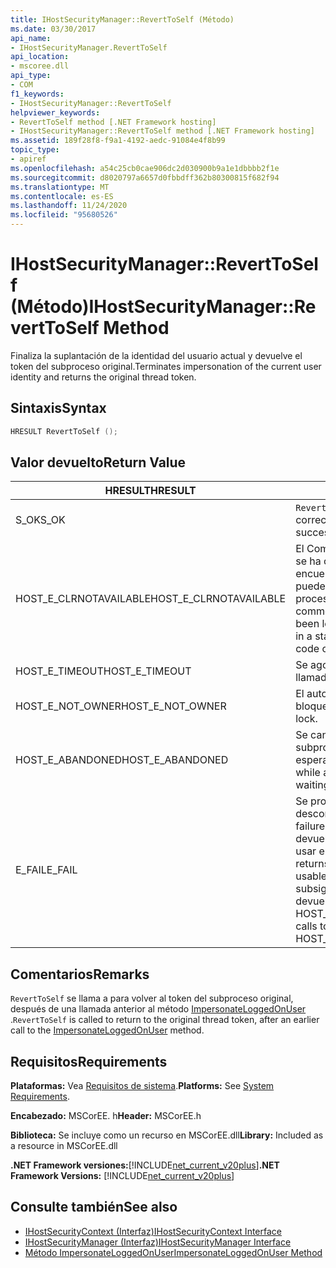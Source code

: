```yaml
---
title: IHostSecurityManager::RevertToSelf (Método)
ms.date: 03/30/2017
api_name:
- IHostSecurityManager.RevertToSelf
api_location:
- mscoree.dll
api_type:
- COM
f1_keywords:
- IHostSecurityManager::RevertToSelf
helpviewer_keywords:
- RevertToSelf method [.NET Framework hosting]
- IHostSecurityManager::RevertToSelf method [.NET Framework hosting]
ms.assetid: 189f28f8-f9a1-4192-aedc-91084e4f8b99
topic_type:
- apiref
ms.openlocfilehash: a54c25cb0cae906dc2d030900b9a1e1dbbbb2f1e
ms.sourcegitcommit: d8020797a6657d0fbbdff362b80300815f682f94
ms.translationtype: MT
ms.contentlocale: es-ES
ms.lasthandoff: 11/24/2020
ms.locfileid: "95680526"
---
```

# <a name="ihostsecuritymanagerreverttoself-method"></a><span data-ttu-id="dc02e-102">IHostSecurityManager::RevertToSelf (Método)</span><span class="sxs-lookup"><span data-stu-id="dc02e-102">IHostSecurityManager::RevertToSelf Method</span></span>

<span data-ttu-id="dc02e-103">Finaliza la suplantación de la identidad del usuario actual y devuelve el token del subproceso original.</span><span class="sxs-lookup"><span data-stu-id="dc02e-103">Terminates impersonation of the current user identity and returns the original thread token.</span></span>  
  
## <a name="syntax"></a><span data-ttu-id="dc02e-104">Sintaxis</span><span class="sxs-lookup"><span data-stu-id="dc02e-104">Syntax</span></span>  
  
```cpp  
HRESULT RevertToSelf ();  
```  
  
## <a name="return-value"></a><span data-ttu-id="dc02e-105">Valor devuelto</span><span class="sxs-lookup"><span data-stu-id="dc02e-105">Return Value</span></span>  
  
|<span data-ttu-id="dc02e-106">HRESULT</span><span class="sxs-lookup"><span data-stu-id="dc02e-106">HRESULT</span></span>|<span data-ttu-id="dc02e-107">Descripción</span><span class="sxs-lookup"><span data-stu-id="dc02e-107">Description</span></span>|  
|-------------|-----------------|  
|<span data-ttu-id="dc02e-108">S_OK</span><span class="sxs-lookup"><span data-stu-id="dc02e-108">S_OK</span></span>|<span data-ttu-id="dc02e-109">`RevertToSelf` se devolvió correctamente.</span><span class="sxs-lookup"><span data-stu-id="dc02e-109">`RevertToSelf` returned successfully.</span></span>|  
|<span data-ttu-id="dc02e-110">HOST_E_CLRNOTAVAILABLE</span><span class="sxs-lookup"><span data-stu-id="dc02e-110">HOST_E_CLRNOTAVAILABLE</span></span>|<span data-ttu-id="dc02e-111">El Common Language Runtime (CLR) no se ha cargado en un proceso o el CLR se encuentra en un estado en el que no puede ejecutar código administrado ni procesar la llamada correctamente.</span><span class="sxs-lookup"><span data-stu-id="dc02e-111">The common language runtime (CLR) has not been loaded into a process, or the CLR is in a state in which it cannot run managed code or process the call successfully.</span></span>|  
|<span data-ttu-id="dc02e-112">HOST_E_TIMEOUT</span><span class="sxs-lookup"><span data-stu-id="dc02e-112">HOST_E_TIMEOUT</span></span>|<span data-ttu-id="dc02e-113">Se agotó el tiempo de espera de la llamada.</span><span class="sxs-lookup"><span data-stu-id="dc02e-113">The call timed out.</span></span>|  
|<span data-ttu-id="dc02e-114">HOST_E_NOT_OWNER</span><span class="sxs-lookup"><span data-stu-id="dc02e-114">HOST_E_NOT_OWNER</span></span>|<span data-ttu-id="dc02e-115">El autor de la llamada no posee el bloqueo.</span><span class="sxs-lookup"><span data-stu-id="dc02e-115">The caller does not own the lock.</span></span>|  
|<span data-ttu-id="dc02e-116">HOST_E_ABANDONED</span><span class="sxs-lookup"><span data-stu-id="dc02e-116">HOST_E_ABANDONED</span></span>|<span data-ttu-id="dc02e-117">Se canceló un evento mientras un subproceso o fibra bloqueados estaba esperando en él.</span><span class="sxs-lookup"><span data-stu-id="dc02e-117">An event was canceled while a blocked thread or fiber was waiting on it.</span></span>|  
|<span data-ttu-id="dc02e-118">E_FAIL</span><span class="sxs-lookup"><span data-stu-id="dc02e-118">E_FAIL</span></span>|<span data-ttu-id="dc02e-119">Se produjo un error grave desconocido.</span><span class="sxs-lookup"><span data-stu-id="dc02e-119">An unknown catastrophic failure occurred.</span></span> <span data-ttu-id="dc02e-120">Cuando un método devuelve E_FAIL, CLR ya no se puede usar en el proceso.</span><span class="sxs-lookup"><span data-stu-id="dc02e-120">When a method returns E_FAIL, the CLR is no longer usable within the process.</span></span> <span data-ttu-id="dc02e-121">Las llamadas subsiguientes a métodos de hospedaje devuelven HOST_E_CLRNOTAVAILABLE.</span><span class="sxs-lookup"><span data-stu-id="dc02e-121">Subsequent calls to hosting methods return HOST_E_CLRNOTAVAILABLE.</span></span>|  
  
## <a name="remarks"></a><span data-ttu-id="dc02e-122">Comentarios</span><span class="sxs-lookup"><span data-stu-id="dc02e-122">Remarks</span></span>  

 <span data-ttu-id="dc02e-123">`RevertToSelf` se llama a para volver al token del subproceso original, después de una llamada anterior al método [ImpersonateLoggedOnUser](ihostsecuritymanager-impersonateloggedonuser-method.md) .</span><span class="sxs-lookup"><span data-stu-id="dc02e-123">`RevertToSelf` is called to return to the original thread token, after an earlier call to the [ImpersonateLoggedOnUser](ihostsecuritymanager-impersonateloggedonuser-method.md) method.</span></span>  
  
## <a name="requirements"></a><span data-ttu-id="dc02e-124">Requisitos</span><span class="sxs-lookup"><span data-stu-id="dc02e-124">Requirements</span></span>  

 <span data-ttu-id="dc02e-125">**Plataformas:** Vea [Requisitos de sistema](../../get-started/system-requirements.md).</span><span class="sxs-lookup"><span data-stu-id="dc02e-125">**Platforms:** See [System Requirements](../../get-started/system-requirements.md).</span></span>  
  
 <span data-ttu-id="dc02e-126">**Encabezado:** MSCorEE. h</span><span class="sxs-lookup"><span data-stu-id="dc02e-126">**Header:** MSCorEE.h</span></span>  
  
 <span data-ttu-id="dc02e-127">**Biblioteca:** Se incluye como un recurso en MSCorEE.dll</span><span class="sxs-lookup"><span data-stu-id="dc02e-127">**Library:** Included as a resource in MSCorEE.dll</span></span>  
  
 <span data-ttu-id="dc02e-128">**.NET Framework versiones:**[!INCLUDE[net_current_v20plus](../../../../includes/net-current-v20plus-md.md)]</span><span class="sxs-lookup"><span data-stu-id="dc02e-128">**.NET Framework Versions:** [!INCLUDE[net_current_v20plus](../../../../includes/net-current-v20plus-md.md)]</span></span>  
  
## <a name="see-also"></a><span data-ttu-id="dc02e-129">Consulte también</span><span class="sxs-lookup"><span data-stu-id="dc02e-129">See also</span></span>

- [<span data-ttu-id="dc02e-130">IHostSecurityContext (Interfaz)</span><span class="sxs-lookup"><span data-stu-id="dc02e-130">IHostSecurityContext Interface</span></span>](ihostsecuritycontext-interface.md)
- [<span data-ttu-id="dc02e-131">IHostSecurityManager (Interfaz)</span><span class="sxs-lookup"><span data-stu-id="dc02e-131">IHostSecurityManager Interface</span></span>](ihostsecuritymanager-interface.md)
- [<span data-ttu-id="dc02e-132">Método ImpersonateLoggedOnUser</span><span class="sxs-lookup"><span data-stu-id="dc02e-132">ImpersonateLoggedOnUser Method</span></span>](ihostsecuritymanager-impersonateloggedonuser-method.md)

